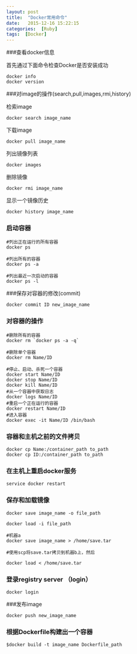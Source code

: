 ```yaml
---
layout: post
title:  "Docker常用命令"
date:   2015-12-16 15:22:15
categories:  [Ruby]
tags:  [Docker]
---
```


###查看docker信息

首先通过下面命令检查Docker是否安装成功

	docker info
	docker version
	

###对image的操作(search,pull,images,rmi,history)
	
检索image
	
	docker search image_name

下载image
	
	docker pull image_name
	
列出镜像列表

	docker images
	
删除镜像

	docker rmi image_name
	
显示一个镜像历史

	docker history image_name
	

### 启动容器

	#列出正在运行的所有容器
	docker ps
	
	#列出所有的容器
	docker ps -a
	
	#列出最近一次启动的容器
	docker ps -l
	
###保存对容器的修改(commit)

	docker commit ID new_image_name
	
	
### 对容器的操作

	#删除所有的容器
	docker rm `docker ps -a -q`
	
	#删除单个容器
	docker rm Name/ID
	
	#停止、启动、杀死一个容器
	docker start Name/ID
	docker stop Name/ID
	docker kill Name/ID
	#从一个容器中获取日志
	docker logs Name/ID
	#重启一个正在运行的容器
	docker restart Name/ID
	#进入容器
	docker exec -it Name/ID /bin/bash
	
### 容器和主机之前的文件拷贝

	docker cp Name:/container_path to_path
	docker cp ID:/container_path to_path
	
### 在主机上重启docker服务

	service docker restart
	
### 保存和加载镜像

	docker save image_name -o file_path
	
	docker load -i file_path
	
	#机器a
	docker save image_name > /home/save.tar
	
	#使用scp将save.tar拷贝到机器b上，然后
	
	docker load < /home/save.tar
	
### 登录registry server （login）

	docker login
	
###发布image

	docker push new_image_name
	
### 根据Dockerfile构建出一个容器

	$docker build -t image_name Dockerfile_path
	
	
	
	
	
	
	

